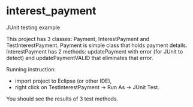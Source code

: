 # interest_payment
JUnit testing example

This project has 3 classes: Payment, InterestPayment 
and TestInterestPayment. Payment is simple class that holds 
payment details. InterestPayment has 2 methods: updatePayment 
with error (for JUnit to detect) and updatePaymentVALID that 
eliminates that error.

Running instruction:
- import project to Eclipse (or other IDE),
- right click on TestInterestPayment -> Run As -> JUnit Test.

You should see the results of 3 test methods.
